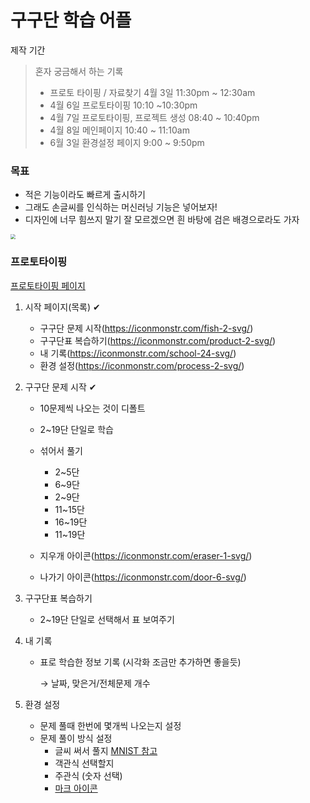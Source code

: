 # 구구단 학습 어플

제작 기간

> 혼자 궁금해서 하는 기록
>
> - 프로토 타이핑 / 자료찾기 4월 3일 11:30pm ~ 12:30am
> - 4월 6일  프로토타이핑 10:10 ~10:30pm
> - 4월 7일 프로토타이핑, 프로젝트 생성 08:40 ~ 10:40pm
> - 4월 8일 메인페이지 10:40 ~ 11:10am
> - 6월 3일 환경설정 페이지 9:00 ~ 9:50pm

### 목표

- 적은 기능이라도 빠르게 출시하기
- 그래도 손글씨를 인식하는 머신러닝 기능은 넣어보자!
- 디자인에 너무 힘쓰지 말기 잘 모르겠으면 흰 바탕에 검은 배경으로라도 가자

<img src="https://images.velog.io/images/mingdyuo/post/e3d3b405-cf4f-4cb0-8700-c2b54881a112/image.png" style="zoom:50%;" />

### 프로토타이핑

[프로토타이핑 페이지](https://www.figma.com/file/oyo5Ke9Buux7UxGbPZUZmJ/Untitled?node-id=0%3A1)

1. 시작 페이지(목록) ✔

   - 구구단 문제 시작(https://iconmonstr.com/fish-2-svg/)
   - 구구단표 복습하기(https://iconmonstr.com/product-2-svg/)
   - 내 기록(https://iconmonstr.com/school-24-svg/)
   - 환경 설정(https://iconmonstr.com/process-2-svg/)

2. 구구단 문제 시작 ✔

   - 10문제씩 나오는 것이 디폴트

   - 2~19단 단일로 학습
   - 섞어서 풀기
     - 2~5단
     - 6~9단
     - 2~9단
     - 11~15단
     - 16~19단
     - 11~19단
   - 지우개 아이콘(https://iconmonstr.com/eraser-1-svg/)
   - 나가기 아이콘(https://iconmonstr.com/door-6-svg/)

3. 구구단표 복습하기

   - 2~19단 단일로 선택해서 표 보여주기

4. 내 기록

   - 표로 학습한 정보 기록 (시각화 조금만 추가하면 좋을듯)

     → 날짜, 맞은거/전체문제 개수

5. 환경 설정

   - 문제 풀때 한번에 몇개씩 나오는지 설정
   - 문제 풀이 방식 설정
     - 글씨 써서 풀지 [MNIST 참고](https://medium.com/@cmtyx2/flutter%EC%97%90-tensorflow-lite%EB%A1%9C-minst-%EC%88%AB%EC%9E%90-%EB%B6%84%EB%A5%98-%EC%95%B1-%EB%A7%8C%EB%93%A4%EC%96%B4%EB%B3%B4%EA%B8%B0-c22a9feaf1a)
     - 객관식 선택할지
     - 주관식 (숫자 선택)
     - [마크 아이콘](https://iconmonstr.com/check-mark-17-svg/)





